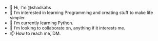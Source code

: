 - 👋 Hi, I’m @shadsahs
- 👀 I’m interested in learning Programming and creating stuff to make life simpler. 
- 🌱 I’m currently learning Python.
- 💞️ I’m looking to collaborate on, anything if it interests me. 
- 📫 How to reach me, DM.

<!---
shadsahs/shadsahs is a ✨ special ✨ repository because its `README.md` (this file) appears on your GitHub profile.
You can click the Preview link to take a look at your changes.
--->
